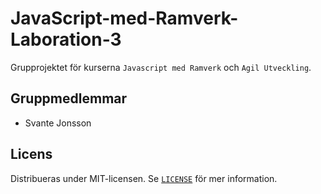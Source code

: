 # JavaScript-med-Ramverk-Laboration-3

Grupprojektet för kurserna `Javascript med Ramverk` och `Agil Utveckling`.

## Gruppmedlemmar

-   Svante Jonsson

## Licens

Distribueras under MIT-licensen. Se [`LICENSE`](LICENSE) för mer information.
